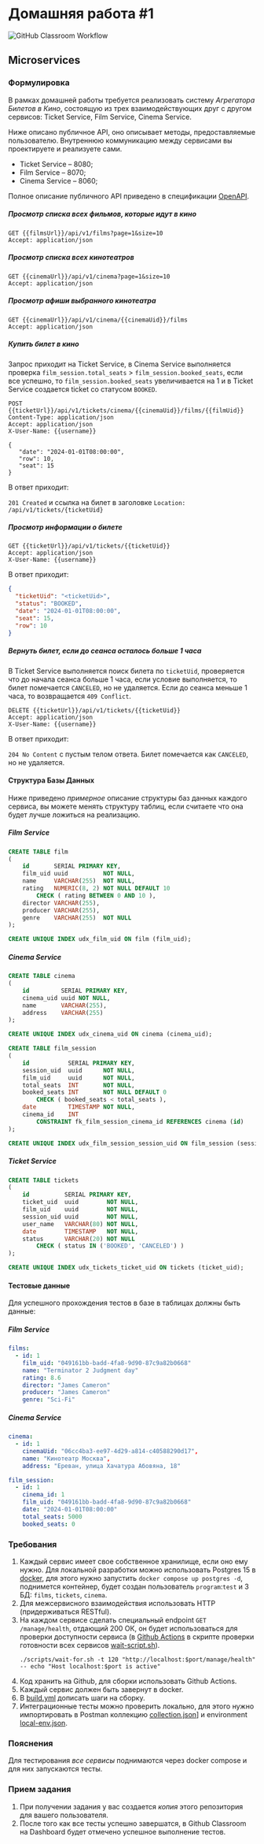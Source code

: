 # Домашняя работа #1

![GitHub Classroom Workflow](../../workflows/GitHub%20Classroom%20Workflow/badge.svg?branch=master)

## Microservices

### Формулировка

В рамках домашней работы требуется реализовать систему _Агрегатора Билетов в Кино_, состоящую из
трех взаимодействующих друг с другом сервисов: Ticket Service, Film Service, Cinema Service.

Ниже описано публичное API, оно описывает методы, предоставляемые пользователю. Внутреннюю
коммуникацию между сервисами вы проектируете и реализуете сами.

* Ticket Service – 8080;
* Film Service – 8070;
* Cinema Service – 8060;

Полное описание публичного API приведено в спецификации [OpenAPI](openapi.yml).

##### Просмотр списка всех фильмов, которые идут в кино

```http request
GET {{filmsUrl}}/api/v1/films?page=1&size=10
Accept: application/json
```

##### Просмотр списка всех кинотеатров

```http request
GET {{cinemaUrl}}/api/v1/cinema?page=1&size=10
Accept: application/json
```

##### Просмотр афиши выбранного кинотеатра

```http request
GET {{cinemaUrl}}/api/v1/cinema/{{cinemaUid}}/films
Accept: application/json
```

##### Купить билет в кино

Запрос приходит на Ticket Service, в Cinema Service выполняется
проверка `film_session.total_seats` > `film_session.booked_seats`, если все успешно, то `film_session.booked_seats`
увеличивается на 1 и в Ticket Service создается ticket со статусом `BOOKED`.

```http request
POST {{ticketUrl}}/api/v1/tickets/cinema/{{cinemaUid}}/films/{{filmUid}}
Content-Type: application/json
Accept: application/json
X-User-Name: {{username}}

{
   "date": "2024-01-01T08:00:00",
   "row": 10,
   "seat": 15
}
```

В ответ приходит:

`201 Created` и ссылка на билет в заголовке `Location: /api/v1/tickets/{ticketUid}`

##### Просмотр информации о билете

```http request
GET {{ticketUrl}}/api/v1/tickets/{{ticketUid}}
Accept: application/json
X-User-Name: {{username}}
```

В ответ приходит:

```json
{
  "ticketUid": "<ticketUid>",
  "status": "BOOKED",
  "date": "2024-01-01T08:00:00",
  "seat": 15,
  "row": 10
}
```

##### Вернуть билет, если до сеанса осталось больше 1 часа

В Ticket Service выполняется поиск билета по `ticketUid`, проверяется что до начала сеанса больше 1 часа, если условие
выполняется, то билет помечается `CANCELED`, но не удаляется. Если до сеанса меньше 1 часа, то
возвращается `409 Conflict`.

```http request
DELETE {{ticketUrl}}/api/v1/tickets/{{ticketUid}}
Accept: application/json
X-User-Name: {{username}}
```

В ответ приходит:

`204 No Content` с пустым телом ответа. Билет помечается как `CANCELED`, но не удаляется.

#### Структура Базы Данных

Ниже приведено _примерное_ описание структуры баз данных каждого сервиса, вы можете менять структуру таблиц, если
считаете что она будет лучше ложиться на реализацию.

##### Film Service

```sql
CREATE TABLE film
(
    id       SERIAL PRIMARY KEY,
    film_uid uuid          NOT NULL,
    name     VARCHAR(255)  NOT NULL,
    rating   NUMERIC(8, 2) NOT NULL DEFAULT 10
        CHECK ( rating BETWEEN 0 AND 10 ),
    director VARCHAR(255),
    producer VARCHAR(255),
    genre    VARCHAR(255)  NOT NULL
);

CREATE UNIQUE INDEX udx_film_uid ON film (film_uid);
```

##### Cinema Service

```sql
CREATE TABLE cinema
(
    id         SERIAL PRIMARY KEY,
    cinema_uid uuid NOT NULL,
    name       VARCHAR(255),
    address    VARCHAR(255)
);

CREATE UNIQUE INDEX udx_cinema_uid ON cinema (cinema_uid);

CREATE TABLE film_session
(
    id           SERIAL PRIMARY KEY,
    session_uid  uuid      NOT NULL,
    film_uid     uuid      NOT NULL,
    total_seats  INT       NOT NULL,
    booked_seats INT       NOT NULL DEFAULT 0
        CHECK ( booked_seats < total_seats ),
    date         TIMESTAMP NOT NULL,
    cinema_id    INT
        CONSTRAINT fk_film_session_cinema_id REFERENCES cinema (id)
);

CREATE UNIQUE INDEX udx_film_session_session_uid ON film_session (session_uid);
```

##### Ticket Service

```sql
CREATE TABLE tickets
(
    id          SERIAL PRIMARY KEY,
    ticket_uid  uuid        NOT NULL,
    film_uid    uuid        NOT NULL,
    session_uid uuid        NOT NULL,
    user_name   VARCHAR(80) NOT NULL,
    date        TIMESTAMP   NOT NULL,
    status      VARCHAR(20) NOT NULL
        CHECK ( status IN ('BOOKED', 'CANCELED') )
);

CREATE UNIQUE INDEX udx_tickets_ticket_uid ON tickets (ticket_uid);
```

#### Тестовые данные

Для успешного прохождения тестов в базе в таблицах должны быть данные:

##### Film Service

```yaml
films:
  - id: 1
    film_uid: "049161bb-badd-4fa8-9d90-87c9a82b0668"
    name: "Terminator 2 Judgment day"
    rating: 8.6
    director: "James Cameron"
    producer: "James Cameron"
    genre: "Sci-Fi"
```

##### Cinema Service

```yaml
cinema:
  - id: 1
    cinemaUid: "06cc4ba3-ee97-4d29-a814-c40588290d17",
    name: "Кинотеатр Москва",
    address: "Ереван, улица Хачатура Абовяна, 18"
```

```yaml
film_session:
  - id: 1
    cinema_id: 1
    film_uid: "049161bb-badd-4fa8-9d90-87c9a82b0668"
    date: "2024-01-01T08:00:00"
    total_seats: 5000
    booked_seats: 0
```

### Требования

1. Каждый сервис имеет свое собственное хранилище, если оно ему нужно. Для локальной разработки можно использовать
   Postgres 15 в [docker](docker-compose.yml), для этого нужно запустить `docker compose up postgres -d`, поднимется
   контейнер, будет создан пользователь `program`:`test` и 3 БД: `films`, `tickets`, `cinema`.
2. Для межсервисного взаимодействия использовать HTTP (придерживаться RESTful).
3. На каждом сервисе сделать специальный endpoint `GET /manage/health`, отдающий 200 ОК, он будет использоваться для
   проверки доступности сервиса (в [Github Actions](.github/workflows/classroom.yml) в скрипте проверки готовности всех
   сервисов [wait-script.sh](scripts/wait-script.sh)).
   ```shell
   ./scripts/wait-for.sh -t 120 "http://localhost:$port/manage/health" -- echo "Host localhost:$port is active"
   ```
4. Код хранить на Github, для сборки использовать Github Actions.
5. Каждый сервис должен быть завернут в docker.
6. В [build.yml](.github/workflows/classroom.yml) дописать шаги на сборку.
7. Интеграционные тесты можно проверить локально, для этого нужно импортировать в Postman
   коллекцию [collection.json](postman/collection.json)] и environment [local-env.json](postman/local-env.json).

### Пояснения

Для тестирования _все сервисы_ поднимаются через docker compose и для них запускаются тесты.

### Прием задания

1. При получении задания у вас создается _копия_ этого репозитория для вашего пользователя.
2. После того как все тесты успешно завершатся, в Github Classroom на Dashboard будет отмечено успешное выполнение
   тестов.
